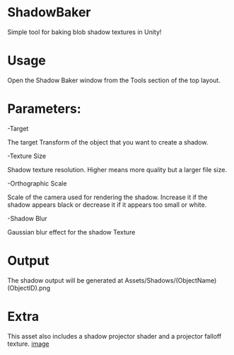 # ShadowBaker
 Simple tool for baking blob shadow textures in Unity!
 
# Usage
 Open the Shadow Baker window from the Tools section of the top layout.
 
# Parameters:
 -Target
 
 The target Transform of the object that you want to create a shadow.
 
 -Texture Size
 
 Shadow texture resolution. Higher means more quality but a larger file size.
 
 -Orthographic Scale
 
 Scale of the camera used for rendering the shadow. 
 Increase it if the shadow appears black or decrease it if it appears too small or white.
 
 -Shadow Blur
 
 Gaussian blur effect for the shadow Texture
 
 # Output
 The shadow output will be generated at Assets/Shadows/(ObjectName)(ObjectID).png
 
 # Extra
 This asset also includes a shadow projector shader and a projector falloff texture.
 [image](username.github.com/repository/img/image.jpg)
